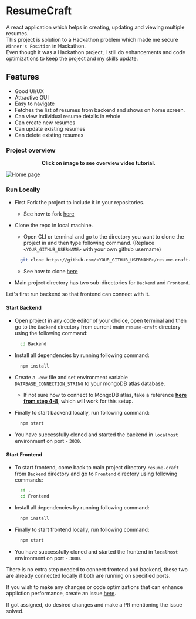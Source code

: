 # ResumeCraft

A react application which helps in creating, updating and viewing multiple resumes.  
This project is solution to a Hackathon problem which made me secure `Winner's Position` in Hackathon.  
Even though it was a Hackathon project, I still do enhancements and code optimizations to keep the project and my skills update.

## Features
- Good UI/UX
- Attractive GUI
- Easy to navigate
- Fetches the list of resumes from backend and shows on home screen.
- Can view individual resume details in whole
- Can create new resumes
- Can update existing resumes
- Can delete existing resumes

### Project overview
  <p align="center"><b>Click on image to see overview video tutorial.</b></p>
  
[![Home page](https://github.com/user-attachments/assets/0f34c3ef-3681-4c20-a70d-a2d7efa22c91)](https://drive.google.com/file/d/1Qij1WnI_CjCfoXYwlaNS2CCk9fyha-Cc/view?usp=sharing)


### Run Locally
- First Fork the project to include it in your repositories.
  - See how to fork [here](https://docs.github.com/en/pull-requests/collaborating-with-pull-requests/working-with-forks/fork-a-repo)

- Clone the repo in local machine.
  - Open CLI or terminal and go to the directory you want to clone the project in and then type following command. (Replace `<YOUR_GITHUB_USERNAME>` with your own github username)
    
  ```bash
    git clone https://github.com/<YOUR_GITHUB_USERNAME>/resume-craft.git
  ```
  - See how to clone [here](https://docs.github.com/en/repositories/creating-and-managing-repositories/cloning-a-repository)

- Main project directory has two sub-directories for `Backend` and `Frontend`.

Let's first run backend so that frontend can connect with it.

#### Start Backend

- Open project in any code editor of your choice, open terminal and then go to the `Backend` directory from current main `resume-craft` directory using the following command: 
  ```bash
    cd Backend
  ```

- Install all dependencies by running following command:
  ```bash
    npm install
  ```

- Create a `.env` file and set environment variable `DATABASE_CONNECTION_STRING` to your mongoDB atlas database.
  - If not sure how to connect to MongoDB atlas, take a reference [**here from step 4-8**](https://www.geeksforgeeks.org/how-to-connect-node-js-to-mongodb-atlas-using-mongoose/),  which will work for this setup.

- Finally to start backend locally, run following command:
  ```bash
    npm start
  ```

- You have successfully cloned and started the backend in `localhost` environment on port - `3030`.


#### Start Frontend

- To start frontend, come back to main project directory `resume-craft` from `Backend` directory and go to `Frontend` directory using following commands: 
  ```bash
    cd ..
    cd Frontend
  ```

- Install all dependencies by running following command:
  ```bash
    npm install
  ```

- Finally to start frontend locally, run following command:
  ```bash
    npm start
  ```

- You have successfully cloned and started the frontend in `localhost` environment on port - `3000`.

There is no extra step needed to connect frontend and backend, these two are already connected locally if both are running on specified ports.

If you wish to make any changes or code optimizations that can enhance appliction performance, create an issue [here](https://github.com/muhafiz5814/resume-craft/issues).

If got assigned, do desired changes and make a PR mentioning the issue solved.

